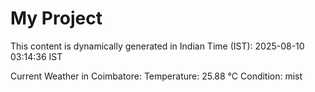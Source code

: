 # My Project

This content is dynamically generated in Indian Time (IST): 2025-08-10 03:14:36 IST


Current Weather in Coimbatore:
Temperature: 25.88 °C
Condition: mist
